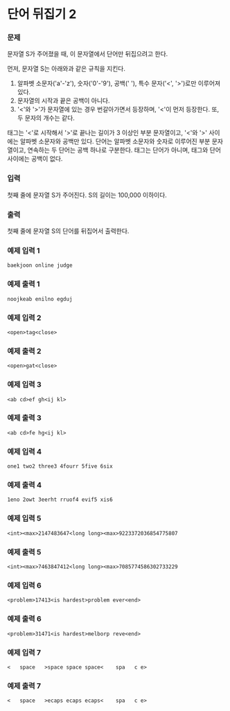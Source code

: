 # 단어 뒤집기 2
### 문제

문자열 S가 주어졌을 때, 이 문자열에서 단어만 뒤집으려고 한다.

먼저, 문자열 S는 아래와과 같은 규칙을 지킨다.

1. 알파벳 소문자('a'-'z'), 숫자('0'-'9'), 공백(' '), 특수 문자('<', '>')로만 이루어져 있다.
2. 문자열의 시작과 끝은 공백이 아니다.
3. '<'와 '>'가 문자열에 있는 경우 번갈아가면서 등장하며, '<'이 먼저 등장한다. 또, 두 문자의 개수는 같다.

태그는 '<'로 시작해서 '>'로 끝나는 길이가 3 이상인 부분 문자열이고, '<'와 '>' 사이에는 알파벳 소문자와 공백만 있다. 단어는 알파벳 소문자와 숫자로 이루어진 부분 문자열이고, 연속하는 두 단어는 공백 하나로 구분한다. 태그는 단어가 아니며, 태그와 단어 사이에는 공백이 없다.

### 입력

첫째 줄에 문자열 S가 주어진다. S의 길이는 100,000 이하이다.

### 출력

첫째 줄에 문자열 S의 단어를 뒤집어서 출력한다.

### 예제 입력 1

~~~
baekjoon online judge
~~~

### 예제 출력 1

~~~
noojkeab enilno egduj
~~~

### 예제 입력 2

~~~
<open>tag<close>
~~~

### 예제 출력 2

~~~
<open>gat<close>
~~~

### 예제 입력 3

~~~
<ab cd>ef gh<ij kl>
~~~

### 예제 출력 3

~~~
<ab cd>fe hg<ij kl>
~~~

### 예제 입력 4

~~~
one1 two2 three3 4fourr 5five 6six
~~~

### 예제 출력 4

~~~
1eno 2owt 3eerht rruof4 evif5 xis6
~~~

### 예제 입력 5

~~~
<int><max>2147483647<long long><max>9223372036854775807
~~~

### 예제 출력 5

~~~
<int><max>7463847412<long long><max>7085774586302733229
~~~

### 예제 입력 6

~~~
<problem>17413<is hardest>problem ever<end>
~~~

### 예제 출력 6

~~~
<problem>31471<is hardest>melborp reve<end>
~~~

### 예제 입력 7

~~~
<   space   >space space space<    spa   c e>
~~~

### 예제 출력 7

~~~
<   space   >ecaps ecaps ecaps<    spa   c e>
~~~

